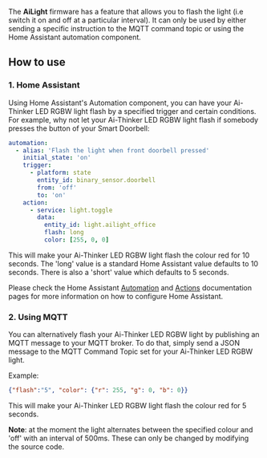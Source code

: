 The **AiLight** firmware has a feature that allows you to flash the light (i.e switch it on and off at a particular interval). It can only be used by either sending a specific instruction to the MQTT command topic or using the Home Assistant automation component.

## How to use

### 1. Home Assistant
Using Home Assistant's Automation component, you can have your Ai-Thinker LED RGBW light flash by a specified trigger and certain conditions. For example, why not let your Ai-Thinker LED RGBW light flash if somebody presses the button of your Smart Doorbell:

``` YAML
automation:
  - alias: 'Flash the light when front doorbell pressed'
    initial_state: 'on'
    trigger:
      - platform: state
        entity_id: binary_sensor.doorbell
        from: 'off'
        to: 'on'
    action:
      - service: light.toggle
        data:
          entity_id: light.ailight_office
          flash: long
          color: [255, 0, 0]
```
This will make your Ai-Thinker LED RGBW light flash the colour red for 10 seconds. The 'long' value is a standard Home Assistant value defaults to 10 seconds. There is also a 'short' value which defaults to 5 seconds.

Please check the Home Assistant [Automation](https://home-assistant.io/getting-started/automation/) and [Actions](https://home-assistant.io/docs/automation/action/) documentation pages for more information on how to configure Home Assistant.

### 2. Using MQTT
You can alternatively flash your Ai-Thinker LED RGBW light by publishing an MQTT message to your MQTT broker. To do that, simply send a JSON message to the MQTT Command Topic set for your Ai-Thinker LED RGBW light.

Example:
``` JSON
{"flash":"5", "color": {"r": 255, "g": 0, "b": 0}}
```

This will make your Ai-Thinker LED RGBW light flash the colour red for 5 seconds.

**Note**: at the moment the light alternates between the specified colour and 'off' with an interval of 500ms. These can only be changed by modifying the source code.
